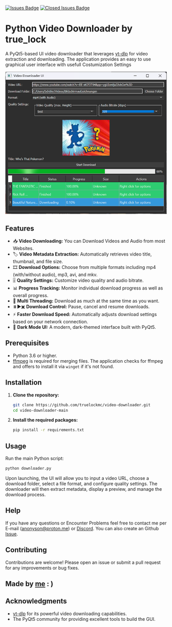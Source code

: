 [![Issues Badge](https://img.shields.io/github/issues/truelockmc/video-downloader?style=for-the-badge)](https://github.com/truelockmc/video-downloader/issues)
[![Closed Issues Badge](https://img.shields.io/github/issues-closed/truelockmc/video-downloader?color=%238256d0&style=for-the-badge)](https://github.com/truelockmc/video-downloader/issues?q=is%3Aissue+is%3Aclosed)<br>

# Python Video Downloader by true_lock

A PyQt5-based UI video downloader that leverages [yt-dlp](https://github.com/yt-dlp/yt-dlp) for video extraction and downloading. The application provides an easy to use graphical user interface with usefull Costumization Settings 

![Look at the UI :)](screenshots/ui.png)

## Features

- 📥 **Video Downloading:** You can Download Videos and Audio from most Websites.  
- 🏷️ **Video Metadata Extraction:** Automatically retrieves video title, thumbnail, and file size.  
- 🎞️ **Download Options:** Choose from multiple formats including mp4 (with/without audio), mp3, avi, and mkv.  
- 🎚️ **Quality Settings:** Customize video quality and audio bitrate.  
- 📊 **Progress Tracking:** Monitor individual download progress as well as overall progress.  
- 🔗 **Multi Threading:** Download as much at the same time as you want.  
- ⏸️▶️✖️ **Download Control:** Pause, cancel and resume downloads.  
- ⚡ **Faster Download Speed:** Automatically adjusts download settings based on your network connection.
- 🌙 **Dark Mode UI:** A modern, dark-themed interface built with PyQt5.

## Prerequisites

- Python 3.6 or higher.
- [ffmpeg](https://ffmpeg.org/) is required for merging files. The application checks for ffmpeg and offers to install it via `winget` if it's not found.

## Installation

1. **Clone the repository:**
   ```bash
   git clone https://github.com/truelockmc/video-downloader.git
   cd video-downloader-main
   ```

2. **Install the required packages:**
   ```bash
   pip install -r requirements.txt
   ```

## Usage

Run the main Python script:
```bash
python downloader.py
```
Upon launching, the UI will allow you to input a video URL, choose a download folder, select a file format, and configure quality settings. The downloader will then extract metadata, display a preview, and manage the download process.

## Help

If you have any questions or Encounter Problems feel free to contact me per E-mail (anonyson@proton.me) or [Discord](https://discord.com/invite/wDESTYeZy9).
You can also create an Github [Issue](https://github.com/truelockmc/video-downloader/issues/new).

## Contributing

Contributions are welcome! Please open an issue or submit a pull request for any improvements or bug fixes.

## Made by [me](https://github.com/truelockmc) : )

## Acknowledgments

- [yt-dlp](https://github.com/yt-dlp/yt-dlp) for its powerful video downloading capabilities.
- The PyQt5 community for providing excellent tools to build the GUI.
